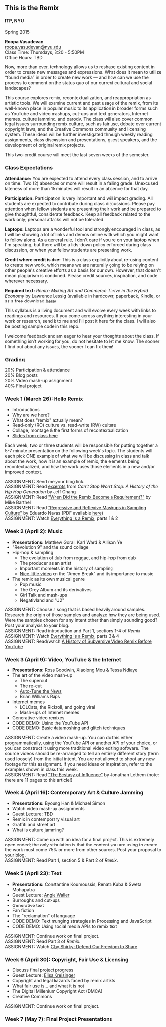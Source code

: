## This is the Remix
#### ITP, NYU
Spring 2015

<strong>Roopa Vasudevan</strong>  
[roopa.vasudevan@nyu.edu](mailto:roopa.vasudevan@nyu.edu)  
Class Time: Thursdays, 3:20 - 5:50PM  
Office Hours: TBD  

Now, more than ever, technology allows us to reshape existing content in order to create new messages and expressions. What does it mean to utilize “found media” in order to create new work — and how can we use the process to comment on the status quo of our current cultural and social landscapes?  

This course explores remix, recontextualization, and reappropriation as artistic tools. We will examine current and past usage of the remix, from its well-known place in popular music to its application in broader forms such as YouTube and video mashups, cut-ups and text generators, Internet memes, culture jamming, and parody. The class will also cover common legal issues surrounding remix culture, such as fair use, debate over current copyright laws, and the Creative Commons community and licensing system. These ideas will be further investigated through weekly reading assignments, class discussion and presentations, guest speakers, and the development of original remix projects.  

This two-credit course will meet the last seven weeks of the semester. 

### Class Expectations
<strong>Attendance:</strong> You are expected to attend every class session, and to arrive on time. Two (2) absences or more will result in a failing grade. Unexcused lateness of more than 15 minutes will result in an absence for that day.  

<strong>Participation:</strong> Participation is very important and will impact grading. All students are expected to contribute during class discussions. Please pay attention when fellow students are presenting their work and be prepared to give thoughtful, considerate feedback. Keep all feedback related to the work only; personal attacks will not be tolerated.  

<strong>Laptops:</strong> Laptops are a wonderful tool and strongly encouraged in class, as I will be showing a lot of links and demos online with which you might want to follow along. As a general rule, I don't care if you're on your laptop when I'm speaking, but there will be a lids-down policy enforced during class discussion, or when your fellow students are presenting work.  

<strong>Credit where credit is due:</strong> This is a class explicitly about re-using content to create new work, which means we are naturally going to be relying on other people's creative efforts as a basis for our own. However, that doesn't mean plagiarism is condoned. Please credit sources, inspiration, and code wherever necessary. 

<strong>Required text:</strong> <em>Remix: Making Art and Commerce Thrive in the Hybrid Economy</em> by Lawrence Lessig (available in hardcover, paperback, Kindle, or as a free download [here](https://archive.org/details/LawrenceLessigRemix))

This syllabus is a living document and will evolve every week with links to readings and resources. If you come across anything interesting in your work or research, send it to me and I'll post it here for the class. I will also be posting sample code in this repo.  

I welcome feedback and am eager to hear your thoughts about the class.  If something isn’t working for you, do not hesitate to let me know.  The sooner I find out about any issues, the sooner I can fix them!  

### Grading
20% Participation & attendance  
20% Blog posts  
20% Video mash-up assignment  
40% Final project  

### Week 1 (March 26): Hello Remix
- Introductions
- Why are we here?
- What does "remix" actually mean?
- Read-only (RO) culture vs. read-write (RW) culture
- Collage, montage & the first forms of recontextualization  
- [Slides from class here](https://docs.google.com/presentation/d/1Gevph_E1vGUa2xM1NT7sNZ6mK8FMHJJsfY7bXo0rNqM/edit?usp=sharing)  

Each week, two or three students will be responsible for putting together a 5-7 minute presentation on the following week's topic. The students will each pick ONE example of what we will be discussing in class and talk about the work, how it is an example of remix, the elements being recontextualized, and how the work uses those elements in a new and/or improved context.

ASSIGNMENT: Send me your blog link.  
ASSIGNMENT: Read [excerpts](https://www.dropbox.com/s/eh9fubqaff7baw2/cant-stop-wont-stop-excerpt.pdf?dl=1) from <em>Can't Stop Won't Stop: A History of the Hip Hop Generation</em> by Jeff Chang  
ASSIGNMENT: Read ["When Did the Remix Become a Requirement?"](http://www.theawl.com/2012/01/the-remix-as-requirement) by Mike Barthel  
ASSIGNMENT: Read [ “Regressive and Reflexive Mashups in Sampling Culture"](http://remixtheory.net/?p=444) by Eduardo Navas (PDF available [here](http://remixtheory.net/remixImages/NavasMashups_2010.pdf))  
ASSIGNMENT: Watch [Everything is a Remix](http://everythingisaremix.info/watch-the-series/), parts 1 & 2  

### Week 2 (April 2): Music
- <strong>Presentations:</strong> Matthew Goral, Karl Ward & Allison Ye
- "Revolution 9" and the sound collage
- Hip-hop & sampling
  - The evolution of dub from reggae, and hip-hop from dub
  - The producer as an artist
  - Important moments in the history of sampling
  - [Nice little video](https://youtu.be/5SaFTm2bcac) on the "Amen Break" and its importance to music
- The remix as its own musical genre
  - Pop music
  - The Grey Album and its derivatives
  - Girl Talk and mash-ups
  - Negativland and "U2"

ASSIGNMENT: Choose a song that is based heavily around samples. Research the origin of those samples and analyze how they are being used. Were the samples chosen for any intent other than simply sounding good? Post your analysis to your blog.  
ASSIGNMENT: Read introduction and Part 1, sections 1-4 of <em>Remix</em>  
ASSIGNMENT: Watch [Everything is a Remix](http://everythingisaremix.info/watch-the-series/), parts 3 & 4  
ASSIGNMENT: Read/watch [A History of Subversive Video Remix Before YouTube](http://journal.transformativeworks.org/index.php/twc/article/view/371/299)  

### Week 3 (April 9): Video, YouTube & the Internet
- <strong>Presentations:</strong> Ross Goodwin, Xiaolong Mou & Tessa Ndiaye
- The art of the video mash-up
  - The supercut
  - The re-cut
  - [Auto-Tune the News](https://www.youtube.com/show/autotunethenews/videos)
  - Brian Williams Raps
- Internet memes
  - LOLCats, the Rickroll, and going viral
  - Mash-ups of Internet memes
- Generative video remixes
- CODE DEMO: Using the YouTube API
- CODE DEMO: Basic datamoshing and glitch techniques

ASSIGNMENT: Create a video mash-up. You can do this either programmatically, using the YouTube API or another API of your choice, or you can construct it using more traditional video editing software. The source videos should be re-arranged to tell an entirely different story (term used loosely) from the initial intent. You are not allowed to shoot any new footage for this assignment. If you need ideas or inspiration, refer to the examples shown in class this week.  
ASSIGNMENT: Read ["The Ecstasy of Influence"](http://harpers.org/archive/2007/02/the-ecstasy-of-influence/) by Jonathan Lethem (note: there are 11 pages to this article!)  

### Week 4 (April 16): Contemporary Art & Culture Jamming
- <strong>Presentations:</strong> Byoung Han & Michael Simon  
- Watch video mash-up assignments
- Guest Lecture: TBD
- Remix in contemporary visual art
- Graffiti and street art
- What is culture jamming?

ASSIGNMENT: Come up with an idea for a final project. This is extremely open ended; the only stipulation is that the content you are using to create the work must come 75% or more from other sources. Post your proposal to your blog.  
ASSIGNMENT: Read Part 1, section 5 & Part 2 of <em>Remix</em>.  

### Week 5 (April 23): Text
- <strong>Presentations:</strong> Constantine Koumoussis, Renata Kuba & Sweta Mohapatra
- Guest Lecture: [Angie Waller](http://angiewaller.com/)
- Burroughs and cut-ups
- Generative text
- Fan fiction
- The "reclamation" of language
- CODE DEMO: Text munging strategies in Processing and JavaScript
- CODE DEMO: Using social media APIs to remix text

ASSIGNMENT: Continue work on final project.  
ASSIGNMENT: Read Part 3 of <em>Remix</em>.  
ASSIGNMENT: Watch [Clay Shirky: Defend Our Freedom to Share](http://www.ted.com/talks/defend_our_freedom_to_share_or_why_sopa_is_a_bad_idea)  

### Week 6 (April 30): Copyright, Fair Use & Licensing
- Discuss final project progress
- Guest Lecture: [Elisa Kreisinger](http://www.popculturepirate.com/#about)
- Copyright and legal hazards faced by remix artists
- What fair use is... and what it is not
- The Digital Millenium Copyright Act (DMCA)
- Creative Commons

ASSIGNMENT: Continue work on final project.  

### Week 7 (May 7): Final Project Presentations
